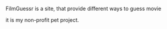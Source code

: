 FilmGuessr 
is a site, that provide different ways to guess movie

it is my non-profit pet project.
